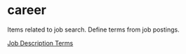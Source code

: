 # career
Items related to job search. Define terms from job postings.

[Job Description Terms](job_terms.md)
